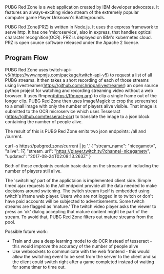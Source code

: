 PUBG Red Zone is a web application created by IBM developer advocates. It features an always-exciting video stream of the extremely popular computer game Player Unknown's Battlegrounds.

PUBG Red Zone(PRZ) is written in Node.js. It uses the express framework to serve http. It has one 'microservice', also in express, that handles optical character recognition(OCR). PRZ is deployed on IBM's kubernetes cloud. PRZ is open source software released under the Apache 2 license.

Program Flow
------------

PUBG Red Zone uses twitch-api-v5(https://www.npmjs.com/package/twitch-api-v5) to request a list of all PUBG streams. It then takes a short recording of each of those streams using livestreamer(https://github.com/chrippa/livestreamer) an open source python project for watching and recording streaming video without a web browser. It uses ffmpeg(https://ffmpeg.org) to clip a single frame out of the longer clip. PUBG Red Zone then uses ImageMagick to crop the screenshot to a small image with only the number of players alive visible. That image is submitted to the OCR microservice which uses Tesseract (https://github.com/tesseract-ocr) to translate the image to a json block containing the number of people alive.

The result of this is PUBG Red Zone emits two json endpoints: /all and /current.

curl -s https://pubgred.zone/current | jq '.'
{
  "stream_name": "nicegametv",
  "alive": 17,
  "stream_url": "https://player.twitch.tv/?channel=nicegametv",
  "updated": "2017-08-24T02:08:13.263Z"
}


Both of these endpoints contain basic data on the streams and including the number of players still alive.

The 'switching' part of the applictaion is implemented client side. Simple timed ajax requests to the /all endpoint provide all the data needed to make decisions around switching. The twitch stream itself is embedded using twitch's iframe web player. Users who are not logged in to twitch or don't have paid accounts will be subjected to advertisements. Some twitch streams are flagged as 'mature.' The twitch video player asks the viewer to press an 'ok' dialog accepting that mature content might be part of the stream. To avoid that, PUBG Red Zone filters out mature streams from the pool.


Possible future work:

* Train and use a deep learning model to do OCR instead of tesseract - this would improve the accuracy of the number of people alive
* Use websockets to communicate with the web frontend  - this would allow the switching event to be sent from the server to the client and so the client could switch right after a game completed instead of waiting for some timer to time out.
